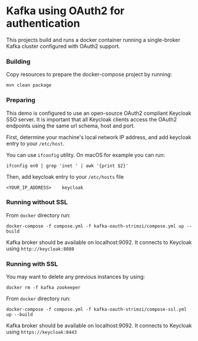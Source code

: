 Kafka using OAuth2 for authentication
=====================================

This projects build and runs a docker container running a single-broker Kafka cluster configured with OAuth2 support.


### Building

Copy resources to prepare the docker-compose project by running:

    mvn clean package
    

### Preparing

This demo is configured to use an open-source OAuth2 compliant Keycloak SSO server. It is important that all Keycloak clients access
the OAuth2 endpoints using the same url schema, host and port.
 
First, determine your machine's local network IP address, and add keycloak entry to your `/etc/host`.

You can use `ifconfig` utility. On macOS for example you can run:

    ifconfig en0 | grep 'inet ' | awk '{print $2}'

Then, add keycloak entry to your `/etc/hosts` file 

    <YOUR_IP_ADDRESS>    keycloak


### Running without SSL
    
From `docker` directory run:

    docker-compose -f compose.yml -f kafka-oauth-strimzi/compose.yml up --build 

Kafka broker should be available on localhost:9092. It connects to Keycloak using `http://keycloak:8080`


### Running with SSL

You may want to delete any previous instances by using:

    docker rm -f kafka zookeeper

From `docker` directory run:

    docker-compose -f compose.yml -f kafka-oauth-strimzi/compose-ssl.yml up --build
     
Kafka broker should be available on localhost:9092. It connects to Keycloak using `https://keycloak:8443`


